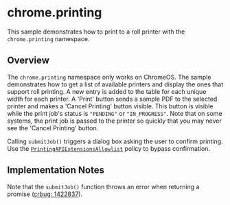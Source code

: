 # chrome.printing

This sample demonstrates how to print to a roll printer with the `chrome.printing` namespace.

## Overview

The `chrome.printing` namespace only works on ChromeOS. The sample demonstrates how to get a list of available printers and display the ones that support roll printing. A new entry is added to the table for each unique width for each printer.  A 'Print' button sends a sample PDF to the selected printer and makes a 'Cancel Printing' button visible. This button is visible while the print job's status is `"PENDING"` or `"IN_PROGRESS"`. Note that on some systems, the print job is passed to the printer so quickly that you may never see the 'Cancel Printing' button.

Calling `submitJob()` triggers a dialog box asking the user to confirm printing. Use the [`PrintingAPIExtensionsAllowlist`](https://chromeenterprise.google/policies/#PrintingAPIExtensionsAllowlist") policy to bypass confirmation.

## Implementation Notes

Note that the `submitJob()` function throws an error when returning a promise ([crbug: 1422837](https://bugs.chromium.org/p/chromium/issues/detail?id=1422837)).
